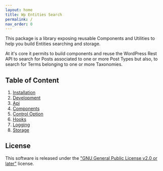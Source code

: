 ```yaml
---
layout: home
title: Wp Entities Search
permalink: /
nav_order: 0
---
```


This package is a library exposing reusable Components and Utilities to help you build Entities searching and storage.

At it's core it permits to build components and reuse the WordPress Rest API to search for Posts associated to one or
more Post Types but also, to search for Terms belonging to one or more Taxonomies.

## Table of Content

1. [Installation](./installation.md)
2. [Development](./development.md)
3. [Api](./api.md)
4. [Components](./components.md)
5. [Control Option](./control-option.md)
6. [Hooks](./hooks.md)
7. [Logging](./logging.md)
8. [Storage](./storage.md)

## License

This software is released under the ["GNU General Public License v2.0 or later"](./LICENSE) license.

